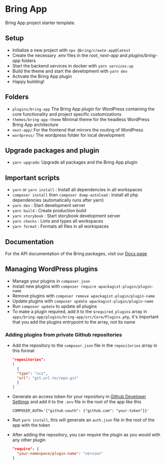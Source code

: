 # Bring App

Bring App project starter template.

## Setup

- Initialize a new project with `npx @bring/create-app@latest`
- Create the necessary .env files in the _root_, _next-app_ and _plugins/bring-app_ folders
- Start the backend services in docker with `yarn services:up`
- Build the theme and start the development with `yarn dev`
- Activate the Bring App plugin
- Happy building!

## Folders

- `plugins/bring-app`
  The Bring App plugin for WordPress containing the core functionality and project specific customizations
- `themes/bring-app-theme`
  Minimal theme for the headless WordPress Bring App architecture
- `next-app/`
  For the frontend that mirrors the routing of WordPress
- `wordpress/`
  The wordpress folder for local development

## Upgrade packages and plugin

- `yarn upgrade`: Upgrade all packages and the Bring App plugin

## Important scripts

- `yarn` or `yarn install` : Install all dependencies in all workspaces
- `composer install` then `composer dump-autoload` : Install all php dependencies (automatically runs after yarn)
- `yarn dev` : Start development server
- `yarn build` : Create production build
- `yarn storybook` : Start storybook development server
- `yarn checks` : Lints and types all workspaces
- `yarn format` : Formats all files in all workspaces

## Documentation

For the API documentation of the Bring packages, visit our [Docs page](https://bring-app-docs.vercel.app/)

## Managing WordPress plugins

- Manage your plugins in `composer.json`
- Install new plugins with `composer require wpackagist-plugin/plugin-name`
- Remove plugins with `composer remove wpackagist-plugin/plugin-name`
- Update plugins with `composer update wpackagist-plugin/plugin-name`
- Run `composer update` to update all plugins
- To make a plugin required, add it to the `$required_plugins` array in `apps/bring-app/plugins/bring-app/src/Core/Plugins.php`, it's important that you add the plugins entrypoint to the array, not its name

### Adding plugins from private Github repositories

- Add the repository to the `composer.json` file in the `repositories` array in this format

  ```json
  "repositories":
  [
    {
   	"type": "vcs",
   	"url": "git.url.to/repo.git"
    }
  ]
  ```

- Generate an access token for your repository in [Github Developer Settings](https://github.com/settings/tokens) and add it to the `.env` file in the root of the app like this

  ```env
  COMPOSER_AUTH='{"github-oauth": {"github.com": "your-token"}}'
  ```

- Run `yarn install`, this will generate an `auth.json` file in the root of the app with the token

- After adding the repository, you can require the plugin as you would with any other plugin

  ```json
  "require": {
    "your-namespace/plugin-name": "version"
  }
  ```
